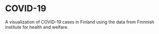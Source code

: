 # COVID-19
A visualization of COVID-19 cases in Finland using the data from Finnnish institute for health and welfare.
